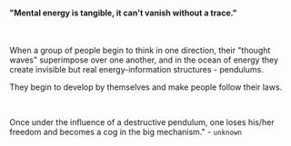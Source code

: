 <!---
****************************************************************************************
Title: Portfolio and Experience  *******************************************************
Developed by: Ryan Hatch         *******************************************************
Date: August 1st 2023            *******************************************************
Last Updated: Oct 9th 2023       *******************************************************
Version: 4.4                     *******************************************************
****************************************************************************************
-->

<!DOCTYPE html>
<html>
<head>
    <meta charset="UTF-8">
</head>
<body>
    <h4>"Mental energy is tangible, it can't vanish without a trace."</h4>
    <br>
    <p>When a group of people begin to think in one direction, their "thought waves" superimpose over one another, and in the ocean of energy they create invisible but real energy-information structures - pendulums.</p>
    <p>They begin to develop by themselves and make people follow their laws.</p>
    <br>
    <p>Once under the influence of a destructive pendulum, one loses his/her freedom and becomes a cog in the big mechanism." - <code>unknown</code></p>
    <br>
</body>
</html>
